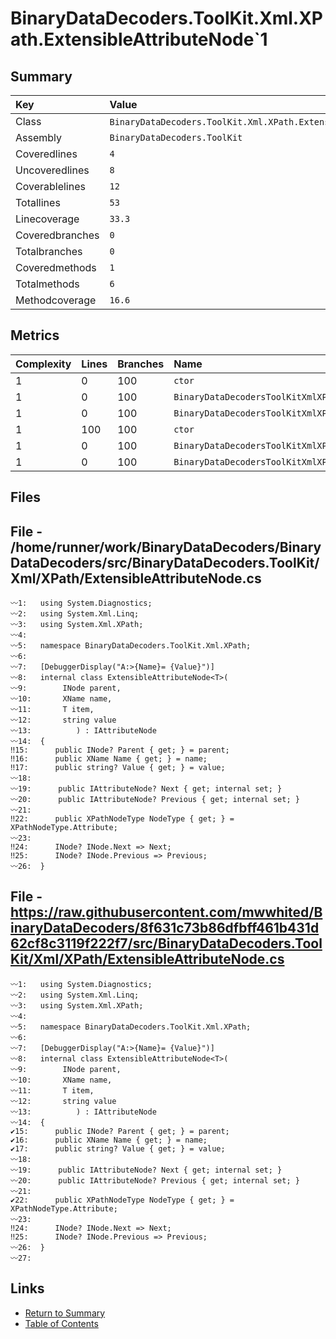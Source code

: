 ﻿# BinaryDataDecoders.ToolKit.Xml.XPath.ExtensibleAttributeNode`1

## Summary

| Key             | Value                                                            |
| :-------------- | :--------------------------------------------------------------- |
| Class           | `BinaryDataDecoders.ToolKit.Xml.XPath.ExtensibleAttributeNode`1` |
| Assembly        | `BinaryDataDecoders.ToolKit`                                     |
| Coveredlines    | `4`                                                              |
| Uncoveredlines  | `8`                                                              |
| Coverablelines  | `12`                                                             |
| Totallines      | `53`                                                             |
| Linecoverage    | `33.3`                                                           |
| Coveredbranches | `0`                                                              |
| Totalbranches   | `0`                                                              |
| Coveredmethods  | `1`                                                              |
| Totalmethods    | `6`                                                              |
| Methodcoverage  | `16.6`                                                           |

## Metrics

| Complexity | Lines | Branches | Name                                                 |
| :--------- | :---- | :------- | :--------------------------------------------------- |
| 1          | 0     | 100      | `ctor`                                               |
| 1          | 0     | 100      | `BinaryDataDecodersToolKitXmlXPathINodeget_Next`     |
| 1          | 0     | 100      | `BinaryDataDecodersToolKitXmlXPathINodeget_Previous` |
| 1          | 100   | 100      | `ctor`                                               |
| 1          | 0     | 100      | `BinaryDataDecodersToolKitXmlXPathINodeget_Next`     |
| 1          | 0     | 100      | `BinaryDataDecodersToolKitXmlXPathINodeget_Previous` |

## Files

## File - /home/runner/work/BinaryDataDecoders/BinaryDataDecoders/src/BinaryDataDecoders.ToolKit/Xml/XPath/ExtensibleAttributeNode.cs

```CSharp
〰1:   using System.Diagnostics;
〰2:   using System.Xml.Linq;
〰3:   using System.Xml.XPath;
〰4:   
〰5:   namespace BinaryDataDecoders.ToolKit.Xml.XPath;
〰6:   
〰7:   [DebuggerDisplay("A:>{Name}= {Value}")]
〰8:   internal class ExtensibleAttributeNode<T>(
〰9:        INode parent,
〰10:       XName name,
〰11:       T item,
〰12:       string value
〰13:          ) : IAttributeNode
〰14:  {
‼15:      public INode? Parent { get; } = parent;
‼16:      public XName Name { get; } = name;
‼17:      public string? Value { get; } = value;
〰18:  
〰19:      public IAttributeNode? Next { get; internal set; }
〰20:      public IAttributeNode? Previous { get; internal set; }
〰21:  
‼22:      public XPathNodeType NodeType { get; } = XPathNodeType.Attribute;
〰23:  
‼24:      INode? INode.Next => Next;
‼25:      INode? INode.Previous => Previous;
〰26:  }
```

## File - https://raw.githubusercontent.com/mwwhited/BinaryDataDecoders/8f631c73b86dfbff461b431d62cf8c3119f222f7/src/BinaryDataDecoders.ToolKit/Xml/XPath/ExtensibleAttributeNode.cs

```CSharp
〰1:   using System.Diagnostics;
〰2:   using System.Xml.Linq;
〰3:   using System.Xml.XPath;
〰4:   
〰5:   namespace BinaryDataDecoders.ToolKit.Xml.XPath;
〰6:   
〰7:   [DebuggerDisplay("A:>{Name}= {Value}")]
〰8:   internal class ExtensibleAttributeNode<T>(
〰9:        INode parent,
〰10:       XName name,
〰11:       T item,
〰12:       string value
〰13:          ) : IAttributeNode
〰14:  {
✔15:      public INode? Parent { get; } = parent;
✔16:      public XName Name { get; } = name;
✔17:      public string? Value { get; } = value;
〰18:  
〰19:      public IAttributeNode? Next { get; internal set; }
〰20:      public IAttributeNode? Previous { get; internal set; }
〰21:  
✔22:      public XPathNodeType NodeType { get; } = XPathNodeType.Attribute;
〰23:  
‼24:      INode? INode.Next => Next;
‼25:      INode? INode.Previous => Previous;
〰26:  }
〰27:  
```

## Links

* [Return to Summary](Summary.md)
* [Table of Contents](../TOC.md)

